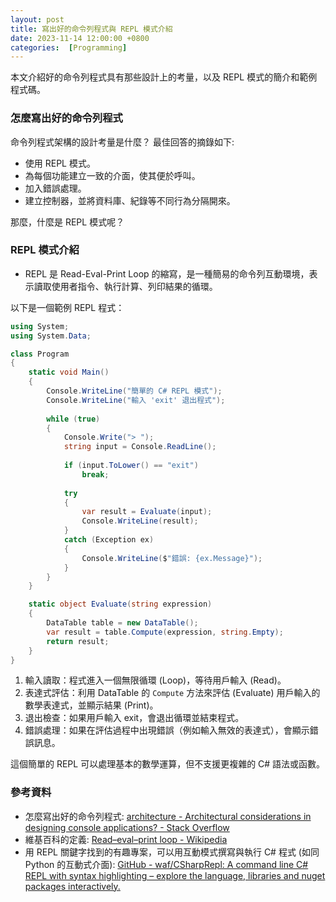 ```yaml
---
layout: post
title: 寫出好的命令列程式與 REPL 模式介紹
date: 2023-11-14 12:00:00 +0800
categories:  [Programming]
--- 
```


本文介紹好的命令列程式具有那些設計上的考量，以及 REPL 模式的簡介和範例程式碼。

### 怎麼寫出好的命令列程式

命令列程式架構的設計考量是什麼？
最佳回答的摘錄如下: 

- 使用 REPL 模式。
- 為每個功能建立一致的介面，使其便於呼叫。
- 加入錯誤處理。
- 建立控制器，並將資料庫、紀錄等不同行為分隔開來。

那麼，什麼是 REPL 模式呢？

### REPL 模式介紹

- REPL 是 Read-Eval-Print Loop 的縮寫，是一種簡易的命令列互動環境，表示讀取使用者指令、執行計算、列印結果的循環。

以下是一個範例 REPL 程式：


```cs
using System;
using System.Data;

class Program
{
    static void Main()
    {
        Console.WriteLine("簡單的 C# REPL 模式");
        Console.WriteLine("輸入 'exit' 退出程式");
        
        while (true)
        {
            Console.Write("> ");
            string input = Console.ReadLine();
            
            if (input.ToLower() == "exit")
                break;
            
            try
            {
                var result = Evaluate(input);
                Console.WriteLine(result);
            }
            catch (Exception ex)
            {
                Console.WriteLine($"錯誤: {ex.Message}");
            }
        }
    }

    static object Evaluate(string expression)
    {
        DataTable table = new DataTable();
        var result = table.Compute(expression, string.Empty);
        return result;
    }
}

```

1. 輸入讀取：程式進入一個無限循環 (Loop)，等待用戶輸入 (Read)。
2. 表達式評估：利用 DataTable 的 `Compute` 方法來評估 (Evaluate) 用戶輸入的數學表達式，並顯示結果 (Print)。
3. 退出檢查：如果用戶輸入 exit，會退出循環並結束程式。
4. 錯誤處理：如果在評估過程中出現錯誤（例如輸入無效的表達式），會顯示錯誤訊息。

這個簡單的 REPL 可以處理基本的數學運算，但不支援更複雜的 C# 語法或函數。

### 參考資料

- 怎麼寫出好的命令列程式: [architecture - Architectural considerations in designing console applications? - Stack Overflow](https://stackoverflow.com/questions/817673/architectural-considerations-in-designing-console-applications)
- 維基百科的定義: [Read–eval–print loop - Wikipedia](https://en.wikipedia.org/wiki/Read%E2%80%93eval%E2%80%93print_loop)
- 用 REPL 關鍵字找到的有趣專案，可以用互動模式撰寫與執行 C# 程式 (如同 Python 的互動式介面): [GitHub - waf/CSharpRepl: A command line C# REPL with syntax highlighting – explore the language, libraries and nuget packages interactively.](https://github.com/waf/CSharpRepl)